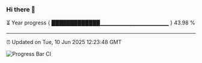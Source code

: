### Hi there 👋

⏳ Year progress { █████████████▁▁▁▁▁▁▁▁▁▁▁▁▁▁▁▁▁ } 43.98 %

---

⏰ Updated on Tue, 10 Jun 2025 12:23:48 GMT

![Progress Bar CI](https://github.com/Shyam-Makwana/GitHub-Actions-Demo/workflows/Progress%20Bar%20CI/badge.svg)
